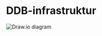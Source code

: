 # DDB-infrastruktur

![Draw.io diagram](https://raw.githubusercontent.com/rolfmadsen/DDB-infrastruktur/blob/master/DDB-infrastruktur.svg)
